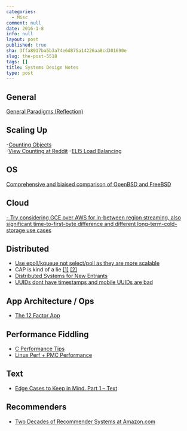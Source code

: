```yaml
---
categories:
  - Misc
comment: null
date: 2016-1-8
info: null
layout: post
published: true
sha: 3ffa8917ba5b3a74e6d875a14226aa8cd301690e
slug: the-post-5518
tags: []
title: Systems Design Notes
type: post
---
```


## General
[General Paradigms (Reflection)](https://hackernoon.com/education-of-a-programmer-aaecf2d35312)

## Scaling Up
-[Counting Objects](http://highscalability.com/blog/2012/4/5/big-data-counting-how-to-count-a-billion-distinct-objects-us.html)  
-[View Counting at Reddit](https://redditblog.com/2017/05/24/view-counting-at-reddit/)
-[ELI5 Load Balancing ](https://blog.vivekpanyam.com/scaling-a-web-service-load-balancing/)

## OS
[Comprehensive and biaised comparison of OpenBSD and FreeBSD](https://www.bsdfrog.org/pub/events/my_bsd_sucks_less_than_yours-AsiaBSDCon2017-paper.pdf)

## Cloud
[- Try considering GCE over AWS for in-between region streaming, also significant time-to-first-byte difference and different long-term-cold-storage use cases ](http://blog.zachbjornson.com/2015/12/29/cloud-storage-performance.html)

## Distributed
- [Use epoll/kqueue not select/poll as they are more scalable](http://geocar.sdf1.org/fast-servers.html)
- CAP is kind of a lie [[1]](http://codahale.com/you-cant-sacrifice-partition-tolerance/#errata10221010) [[2]](https://voltdb.com/blog/clarifications-cap-theorem-and-data-related-errors)
- [Distributed Systems for New Entrants](https://www.somethingsimilar.com/2013/01/14/notes-on-distributed-systems-for-young-bloods/)
- [UUIDs dont have timestamps and mobile UUIDs are bad](https://segment.com/blog/a-brief-history-of-the-uuid/)

## App Architecture / Ops
- [The 12 Factor App](http://12factor.net/)

## Performance Fiddling
- [C Performance Tips](http://vendu.twodots.nl/wizardcode.html)
- [Linux Perf + PMC Performance](http://www.brendangregg.com/linuxperf.html)

## Text
- [Edge Cases to Keep in Mind. Part 1 – Text](https://www.thedroidsonroids.com/blog/edge-cases-to-keep-in-mind-part-1-text)

## Recommenders
- [Two Decades of Recommender Systems at Amazon.com
](https://www.computer.org/csdl/mags/ic/2017/03/mic2017030012.html)